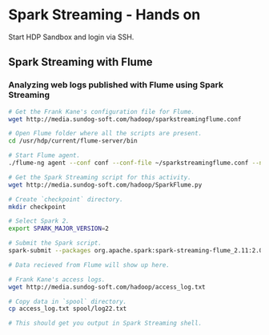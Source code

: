 # Spark Streaming - Hands on

Start HDP Sandbox and login via SSH.

## Spark Streaming with Flume

### Analyzing web logs published with Flume using Spark Streaming

```sh Flume
# Get the Frank Kane's configuration file for Flume.
wget http://media.sundog-soft.com/hadoop/sparkstreamingflume.conf

# Open Flume folder where all the scripts are present.
cd /usr/hdp/current/flume-server/bin

# Start Flume agent.
./flume-ng agent --conf conf --conf-file ~/sparkstreamingflume.conf --name a1
```

```sh Spark Streaming
# Get the Spark Streaming script for this activity.
wget http://media.sundog-soft.com/hadoop/SparkFlume.py

# Create `checkpoint` directory.
mkdir checkpoint

# Select Spark 2.
export SPARK_MAJOR_VERSION=2

# Submit the Spark script.
spark-submit --packages org.apache.spark:spark-streaming-flume_2.11:2.0.0 SparkFlume.py

# Data recieved from Flume will show up here.
```

```sh spool dir
# Frank Kane's access logs.
wget http://media.sundog-soft.com/hadoop/access_log.txt

# Copy data in `spool` directory.
cp access_log.txt spool/log22.txt

# This should get you output in Spark Streaming shell.
```
